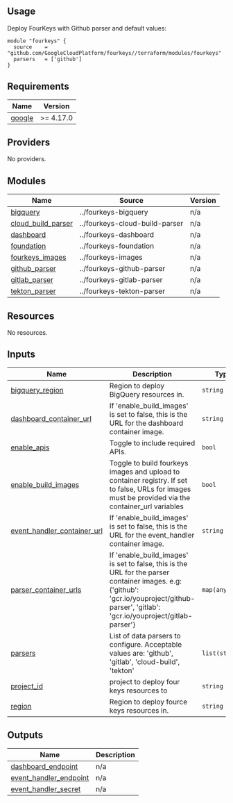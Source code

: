 ## Usage
Deploy FourKeys with Github parser and default values:

```hcl
module "fourkeys" {
  source    = "github.com/GoogleCloudPlatform/fourkeys//terraform/modules/fourkeys"
  parsers   = ['github']
}
```

## Requirements

| Name | Version |
|------|---------|
| <a name="requirement_google"></a> [google](#requirement\_google) | >= 4.17.0 |

## Providers

No providers.

## Modules

| Name | Source | Version |
|------|--------|---------|
| <a name="module_bigquery"></a> [bigquery](#module\_bigquery) | ../fourkeys-bigquery | n/a |
| <a name="module_cloud_build_parser"></a> [cloud\_build\_parser](#module\_cloud\_build\_parser) | ../fourkeys-cloud-build-parser | n/a |
| <a name="module_dashboard"></a> [dashboard](#module\_dashboard) | ../fourkeys-dashboard | n/a |
| <a name="module_foundation"></a> [foundation](#module\_foundation) | ../fourkeys-foundation | n/a |
| <a name="module_fourkeys_images"></a> [fourkeys\_images](#module\_fourkeys\_images) | ../fourkeys-images | n/a |
| <a name="module_github_parser"></a> [github\_parser](#module\_github\_parser) | ../fourkeys-github-parser | n/a |
| <a name="module_gitlab_parser"></a> [gitlab\_parser](#module\_gitlab\_parser) | ../fourkeys-gitlab-parser | n/a |
| <a name="module_tekton_parser"></a> [tekton\_parser](#module\_tekton\_parser) | ../fourkeys-tekton-parser | n/a |

## Resources

No resources.

## Inputs

| Name | Description | Type | Default | Required |
|------|-------------|------|---------|:--------:|
| <a name="input_bigquery_region"></a> [bigquery\_region](#input\_bigquery\_region) | Region to deploy BigQuery resources in. | `string` | `"US"` | no |
| <a name="input_dashboard_container_url"></a> [dashboard\_container\_url](#input\_dashboard\_container\_url) | If 'enable\_build\_images' is set to false, this is the URL for the dashboard container image. | `string` | `""` | no |
| <a name="input_enable_apis"></a> [enable\_apis](#input\_enable\_apis) | Toggle to include required APIs. | `bool` | `false` | no |
| <a name="input_enable_build_images"></a> [enable\_build\_images](#input\_enable\_build\_images) | Toggle to build fourkeys images and upload to container registry. If set to false, URLs for images must be provided via the container\_url variables | `bool` | `true` | no |
| <a name="input_event_handler_container_url"></a> [event\_handler\_container\_url](#input\_event\_handler\_container\_url) | If 'enable\_build\_images' is set to false, this is the URL for the event\_handler container image. | `string` | `""` | no |
| <a name="input_parser_container_urls"></a> [parser\_container\_urls](#input\_parser\_container\_urls) | If 'enable\_build\_images' is set to false, this is the URL for the parser container images. e.g: {'github': 'gcr.io/youproject/github-parser', 'gitlab': 'gcr.io/youproject/gitlab-parser'} | `map(any)` | `{}` | no |
| <a name="input_parsers"></a> [parsers](#input\_parsers) | List of data parsers to configure. Acceptable values are: 'github', 'gitlab', 'cloud-build', 'tekton' | `list(string)` | n/a | yes |
| <a name="input_project_id"></a> [project\_id](#input\_project\_id) | project to deploy four keys resources to | `string` | n/a | yes |
| <a name="input_region"></a> [region](#input\_region) | Region to deploy fource keys resources in. | `string` | `"us-central1"` | no |

## Outputs

| Name | Description |
|------|-------------|
| <a name="output_dashboard_endpoint"></a> [dashboard\_endpoint](#output\_dashboard\_endpoint) | n/a |
| <a name="output_event_handler_endpoint"></a> [event\_handler\_endpoint](#output\_event\_handler\_endpoint) | n/a |
| <a name="output_event_handler_secret"></a> [event\_handler\_secret](#output\_event\_handler\_secret) | n/a |